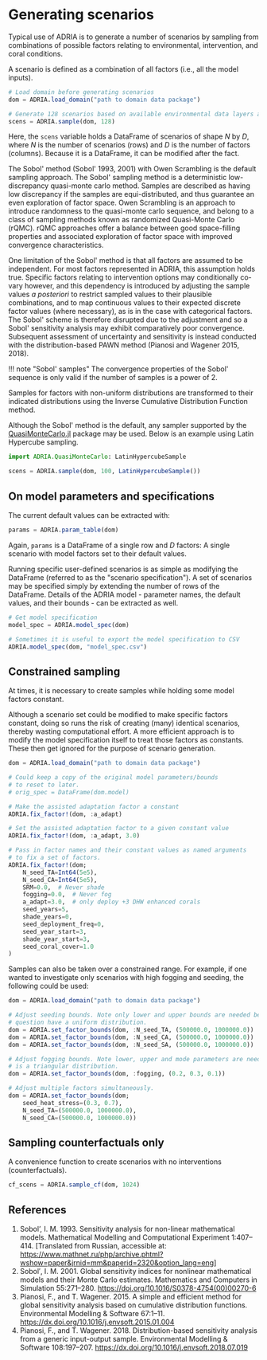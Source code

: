 # Generating scenarios

Typical use of ADRIA is to generate a number of scenarios by sampling from combinations of
possible factors relating to environmental, intervention, and coral conditions.

A scenario is defined as a combination of all factors (i.e., all the model inputs).

```julia
# Load domain before generating scenarios
dom = ADRIA.load_domain("path to domain data package")

# Generate 128 scenarios based on available environmental data layers and model parameters
scens = ADRIA.sample(dom, 128)
```

Here, the `scens` variable holds a DataFrame of scenarios of shape $N$ by $D$, where
$N$ is the number of scenarios (rows) and $D$ is the number of factors (columns).
Because it is a DataFrame, it can be modified after the fact.

The Sobol' method (Sobol' 1993, 2001) with Owen Scrambling is the default sampling approach.
The Sobol' sampling method is a deterministic low-discrepancy quasi-monte carlo method.
Samples are described as having low discrepancy if the samples are equi-distributed, and
thus guarantee an even exploration of factor space. Owen Scrambling is an approach to
introduce randomness to the quasi-monte carlo sequence, and belong to a class of sampling
methods known as randomized Quasi-Monte Carlo (rQMC). rQMC approaches offer a balance
between good space-filling properties and associated exploration of factor space with
improved convergence characteristics.

One limitation of the Sobol' method is that all factors are assumed to be independent.
For most factors represented in ADRIA, this assumption holds true. Specific factors relating
to intervention options may conditionally co-vary however, and this dependency is introduced
by adjusting the sample values _a posteriori_ to restrict sampled values to their plausible
combinations, and to map continuous values to their expected discrete factor
values (where necessary), as is in the case with categorical factors. The Sobol'
scheme is therefore disrupted due to the adjustment and so a Sobol' sensitivity
analysis may exhibit comparatively poor convergence. Subsequent assessment of
uncertainty and sensitivity is instead conducted with the distribution-based
PAWN method (Pianosi and Wagener 2015, 2018).

!!! note "Sobol' samples"
    The convergence properties of the Sobol' sequence is only valid if the number of
    samples is a power of 2.

Samples for factors with non-uniform distributions are transformed to their indicated
distributions using the Inverse Cumulative Distribution Function method.

Although the Sobol' method is the default, any sampler supported by the
[QuasiMonteCarlo.jl](https://github.com/SciML/QuasiMonteCarlo.jl) package may be used.
Below is an example using Latin Hypercube sampling.

```julia
import ADRIA.QuasiMonteCarlo: LatinHypercubeSample

scens = ADRIA.sample(dom, 100, LatinHypercubeSample())
```

## On model parameters and specifications

The current default values can be extracted with:

```julia
params = ADRIA.param_table(dom)
```

Again, `params` is a DataFrame of a single row and $D$ factors:
A single scenario with model factors set to their default values.

Running specific user-defined scenarios is as simple as modifying the DataFrame
(referred to as the "scenario specification"). A set of scenarios may be specified
simply by extending the number of rows of the DataFrame. Details of the ADRIA
model - parameter names, the default values, and their bounds - can be extracted
as well.

```julia
# Get model specification
model_spec = ADRIA.model_spec(dom)

# Sometimes it is useful to export the model specification to CSV
ADRIA.model_spec(dom, "model_spec.csv")
```

## Constrained sampling

At times, it is necessary to create samples while holding some model factors constant.

Although a scenario set could be modified to make specific factors constant, doing so
runs the risk of creating (many) identical scenarios, thereby wasting computational
effort. A more efficient approach is to modify the model specification itself to treat
those factors as constants. These then get ignored for the purpose of scenario
generation.

```julia
dom = ADRIA.load_domain("path to domain data package")

# Could keep a copy of the original model parameters/bounds
# to reset to later.
# orig_spec = DataFrame(dom.model)

# Make the assisted adaptation factor a constant
ADRIA.fix_factor!(dom, :a_adapt)

# Set the assisted adaptation factor to a given constant value
ADRIA.fix_factor!(dom, :a_adapt, 3.0)

# Pass in factor names and their constant values as named arguments
# to fix a set of factors.
ADRIA.fix_factor!(dom;
    N_seed_TA=Int64(5e5),
    N_seed_CA=Int64(5e5),
    SRM=0.0,  # Never shade
    fogging=0.0,  # Never fog
    a_adapt=3.0,  # only deploy +3 DHW enhanced corals
    seed_years=5,
    shade_years=0,
    seed_deployment_freq=0,
    seed_year_start=3,
    shade_year_start=3,
    seed_coral_cover=1.0
)
```

Samples can also be taken over a constrained range. For example, if one wanted to investigate only
scenarios with high fogging and seeding, the following could be used:

```julia
dom = ADRIA.load_domain("path to domain data package")

# Adjust seeding bounds. Note only lower and upper bounds are needed because the factors in
# question have a uniform distribution.
dom = ADRIA.set_factor_bounds(dom, :N_seed_TA, (500000.0, 1000000.0))
dom = ADRIA.set_factor_bounds(dom, :N_seed_CA, (500000.0, 1000000.0))
dom = ADRIA.set_factor_bounds(dom, :N_seed_SA, (500000.0, 1000000.0))

# Adjust fogging bounds. Note lower, upper and mode parameters are needed because it
# is a triangular distribution.
dom = ADRIA.set_factor_bounds(dom, :fogging, (0.2, 0.3, 0.1))

# Adjust multiple factors simultaneously.
dom = ADRIA.set_factor_bounds(dom;
    seed_heat_stress=(0.3, 0.7),
    N_seed_TA=(500000.0, 1000000.0),
    N_seed_CA=(500000.0, 1000000.0))
```

## Sampling counterfactuals only

A convenience function to create scenarios with no interventions (counterfactuals).

```julia
cf_scens = ADRIA.sample_cf(dom, 1024)
```

## References

1. Sobol’, I. M. 1993.
   Sensitivity analysis for non-linear mathematical models.
   Mathematical Modelling and Computational Experiment 1:407–414.
   [Translated from Russian, accessible at: https://www.mathnet.ru/php/archive.phtml?wshow=paper&jrnid=mm&paperid=2320&option_lang=eng]
2. Sobol′, I. M. 2001.
   Global sensitivity indices for nonlinear mathematical models and their Monte Carlo estimates.
   Mathematics and Computers in Simulation 55:271–280.
   https://doi.org/10.1016/S0378-4754(00)00270-6
3. Pianosi, F., and T. Wagener. 2015.
   A simple and efficient method for global sensitivity analysis based on cumulative distribution functions.
   Environmental Modelling & Software 67:1–11.
   https://dx.doi.org/10.1016/j.envsoft.2015.01.004
4. Pianosi, F., and T. Wagener. 2018.
   Distribution-based sensitivity analysis from a generic input-output sample.
   Environmental Modelling & Software 108:197–207.
   https://dx.doi.org/10.1016/j.envsoft.2018.07.019
